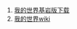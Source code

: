 1. [我的世界基岩版下载](https://github.com/xiaoniangaoh/minecraft/releases)
2. [我的世界wiki](https://wiki.biligame.com/mc/Minecraft_Wiki)
